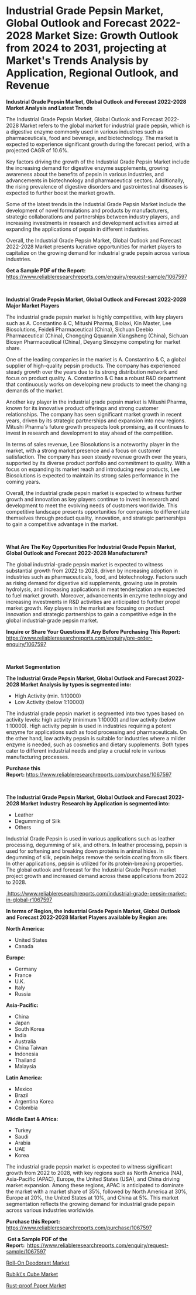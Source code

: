 <p><h1>Industrial Grade Pepsin Market, Global Outlook and Forecast 2022-2028 Market Size: Growth Outlook from 2024 to 2031, projecting at Market's Trends Analysis by Application, Regional Outlook, and Revenue</h1></p><p><strong>Industrial Grade Pepsin Market, Global Outlook and Forecast 2022-2028 Market Analysis and Latest Trends</strong></p>
<p><p>The Industrial Grade Pepsin Market, Global Outlook and Forecast 2022-2028 Market refers to the global market for industrial grade pepsin, which is a digestive enzyme commonly used in various industries such as pharmaceuticals, food and beverage, and biotechnology. The market is expected to experience significant growth during the forecast period, with a projected CAGR of 10.6%.</p><p>Key factors driving the growth of the Industrial Grade Pepsin Market include the increasing demand for digestive enzyme supplements, growing awareness about the benefits of pepsin in various industries, and advancements in biotechnology and pharmaceutical sectors. Additionally, the rising prevalence of digestive disorders and gastrointestinal diseases is expected to further boost the market growth.</p><p>Some of the latest trends in the Industrial Grade Pepsin Market include the development of novel formulations and products by manufacturers, strategic collaborations and partnerships between industry players, and increasing investments in research and development activities aimed at expanding the applications of pepsin in different industries.</p><p>Overall, the Industrial Grade Pepsin Market, Global Outlook and Forecast 2022-2028 Market presents lucrative opportunities for market players to capitalize on the growing demand for industrial grade pepsin across various industries.</p></p>
<p><strong>Get a Sample PDF of the Report:&nbsp;</strong> <a href="https://www.reliableresearchreports.com/enquiry/request-sample/1067597">https://www.reliableresearchreports.com/enquiry/request-sample/1067597</a></p>
<p>&nbsp;</p>
<p><strong>Industrial Grade Pepsin Market, Global Outlook and Forecast 2022-2028 Major Market Players</strong></p>
<p><p>The industrial grade pepsin market is highly competitive, with key players such as A. Constantino & C, Mitushi Pharma, Biolaxi, Kin Master, Lee Biosolutions, Feideli Pharmaceutical (China), Sichuan Deebio Pharmaceutical (China), Chongqing Qquanxin Xiangsheng (China), Sichuan Biosyn Pharmaceutical (China), Deyang Sinozyme competing for market share.</p><p>One of the leading companies in the market is A. Constantino & C, a global supplier of high-quality pepsin products. The company has experienced steady growth over the years due to its strong distribution network and focus on product quality. A. Constantino & C has a robust R&D department that continuously works on developing new products to meet the changing demands of the market.</p><p>Another key player in the industrial grade pepsin market is Mitushi Pharma, known for its innovative product offerings and strong customer relationships. The company has seen significant market growth in recent years, driven by its strategic partnerships and expansion into new regions. Mitushi Pharma's future growth prospects look promising, as it continues to invest in research and development to stay ahead of the competition.</p><p>In terms of sales revenue, Lee Biosolutions is a noteworthy player in the market, with a strong market presence and a focus on customer satisfaction. The company has seen steady revenue growth over the years, supported by its diverse product portfolio and commitment to quality. With a focus on expanding its market reach and introducing new products, Lee Biosolutions is expected to maintain its strong sales performance in the coming years.</p><p>Overall, the industrial grade pepsin market is expected to witness further growth and innovation as key players continue to invest in research and development to meet the evolving needs of customers worldwide. This competitive landscape presents opportunities for companies to differentiate themselves through product quality, innovation, and strategic partnerships to gain a competitive advantage in the market.</p></p>
<p>&nbsp;</p>
<p><strong>What Are The Key Opportunities For Industrial Grade Pepsin Market, Global Outlook and Forecast 2022-2028 Manufacturers?</strong></p>
<p><p>The global industrial-grade pepsin market is expected to witness substantial growth from 2022 to 2028, driven by increasing adoption in industries such as pharmaceuticals, food, and biotechnology. Factors such as rising demand for digestive aid supplements, growing use in protein hydrolysis, and increasing applications in meat tenderization are expected to fuel market growth. Moreover, advancements in enzyme technology and increasing investments in R&D activities are anticipated to further propel market growth. Key players in the market are focusing on product innovation and strategic partnerships to gain a competitive edge in the global industrial-grade pepsin market.</p></p>
<p><strong>Inquire or Share Your Questions If Any Before Purchasing This Report:</strong> <a href="https://www.reliableresearchreports.com/enquiry/pre-order-enquiry/1067597">https://www.reliableresearchreports.com/enquiry/pre-order-enquiry/1067597</a></p>
<p>&nbsp;</p>
<p><strong>Market Segmentation</strong></p>
<p><strong>The Industrial Grade Pepsin Market, Global Outlook and Forecast 2022-2028 Market Analysis by types is segmented into:</strong></p>
<p><ul><li>High Activity (min. 1:10000)</li><li>Low Activity (below 1:10000)</li></ul></p>
<p><p>The industrial grade pepsin market is segmented into two types based on activity levels: high activity (minimum 1:10000) and low activity (below 1:10000). High activity pepsin is used in industries requiring a potent enzyme for applications such as food processing and pharmaceuticals. On the other hand, low activity pepsin is suitable for industries where a milder enzyme is needed, such as cosmetics and dietary supplements. Both types cater to different industrial needs and play a crucial role in various manufacturing processes.</p></p>
<p><strong>Purchase this Report:&nbsp;</strong><a href="https://www.reliableresearchreports.com/purchase/1067597">https://www.reliableresearchreports.com/purchase/1067597</a></p>
<p>&nbsp;</p>
<p><strong>The Industrial Grade Pepsin Market, Global Outlook and Forecast 2022-2028 Market Industry Research by Application is segmented into:</strong></p>
<p><ul><li>Leather</li><li>Degumming of Silk</li><li>Others</li></ul></p>
<p><p>Industrial Grade Pepsin is used in various applications such as leather processing, degumming of silk, and others. In leather processing, pepsin is used for softening and breaking down proteins in animal hides. In degumming of silk, pepsin helps remove the sericin coating from silk fibers. In other applications, pepsin is utilized for its protein-breaking properties. The global outlook and forecast for the Industrial Grade Pepsin market project growth and increased demand across these applications from 2022 to 2028.</p></p>
<p><a href="https://www.reliableresearchreports.com/industrial-grade-pepsin-market-in-global-r1067597">&nbsp;https://www.reliableresearchreports.com/industrial-grade-pepsin-market-in-global-r1067597</a></p>
<p><strong>In terms of Region, the Industrial Grade Pepsin Market, Global Outlook and Forecast 2022-2028 Market Players available by Region are:</strong></p>
<p>
    <p> <strong> North America: </strong>
        <ul>
            <li>United States</li>
            <li>Canada</li>
        </ul>
        </p> 
    <p> <strong> Europe: </strong>
        <ul>
            <li>Germany</li>
            <li>France</li>
            <li>U.K.</li>
            <li>Italy</li>
            <li>Russia</li>
        </ul>
        </p> 
    <p> <strong> Asia-Pacific: </strong>
        <ul>
            <li>China</li>
            <li>Japan</li>
            <li>South Korea</li>
            <li>India</li>
            <li>Australia</li>
            <li>China Taiwan</li>
            <li>Indonesia</li>
            <li>Thailand</li>
            <li>Malaysia</li>
        </ul>
        </p> 
    <p> <strong> Latin America: </strong>
        <ul>
            <li>Mexico</li>
            <li>Brazil</li>
            <li>Argentina Korea</li>
            <li>Colombia</li>
        </ul>
        </p> 
    <p> <strong> Middle East & Africa: </strong>
        <ul>
            <li>Turkey</li>
            <li>Saudi</li>
            <li>Arabia</li>
            <li>UAE</li>
            <li>Korea</li>
        </ul>
    </p>
    </p>
<p><p>The industrial grade pepsin market is expected to witness significant growth from 2022 to 2028, with key regions such as North America (NA), Asia-Pacific (APAC), Europe, the United States (USA), and China driving market expansion. Among these regions, APAC is anticipated to dominate the market with a market share of 35%, followed by North America at 30%, Europe at 20%, the United States at 10%, and China at 5%. This market segmentation reflects the growing demand for industrial grade pepsin across various industries worldwide.</p></p>
<p><strong>Purchase this Report: </strong><a href="https://www.reliableresearchreports.com/purchase/1067597">https://www.reliableresearchreports.com/purchase/1067597</a></p>
<p>&nbsp;<strong>Get a Sample PDF of the Report:&nbsp;&nbsp;</strong><a href="https://www.reliableresearchreports.com/enquiry/request-sample/1067597">https://www.reliableresearchreports.com/enquiry/request-sample/1067597</a></p>
<p><strong></strong></p>
<p><p><a href="https://github.com/mauripalmi/Market-Research-Report-List-4/blob/main/roll-on-deodorant-market.md">Roll-On Deodorant Market</a></p><p><a href="https://github.com/nicoletavirag/Market-Research-Report-List-4/blob/main/rubiks-cube-market.md">Rubik\'s Cube Market</a></p><p><a href="https://github.com/janetchuadff364/Market-Research-Report-List-1/blob/main/rust-proof-paper-market.md">Rust-proof Paper Market</a></p></p>